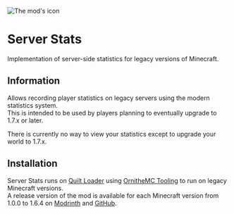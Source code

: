 ![The mod's icon](https://files.lostluma.net/ZyjaRV.png)

# Server Stats

Implementation of server-side statistics for legacy versions of Minecraft.

## Information

Allows recording player statistics on legacy servers using the modern statistics system.  
This is intended to be used by players planning to eventually upgrade to 1.7.x or later.

There is currently no way to view your statistics except to upgrade your world to 1.7.x.  

## Installation

Server Stats runs on [Quilt Loader](https://quiltmc.org/en/) using [OrnitheMC Tooling](https://ornithemc.net/) to run on legacy Minecraft versions.  
A release version of the mod is available for each Minecraft version from 1.0.0 to 1.6.4 on [Modrinth](https://modrinth.com/mod/server-stats) and [GitHub](https://github.com/LostLuma/server-stats/releases).
